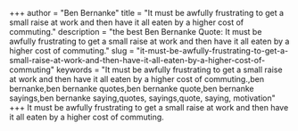 +++
author = "Ben Bernanke"
title = "It must be awfully frustrating to get a small raise at work and then have it all eaten by a higher cost of commuting."
description = "the best Ben Bernanke Quote: It must be awfully frustrating to get a small raise at work and then have it all eaten by a higher cost of commuting."
slug = "it-must-be-awfully-frustrating-to-get-a-small-raise-at-work-and-then-have-it-all-eaten-by-a-higher-cost-of-commuting"
keywords = "It must be awfully frustrating to get a small raise at work and then have it all eaten by a higher cost of commuting.,ben bernanke,ben bernanke quotes,ben bernanke quote,ben bernanke sayings,ben bernanke saying,quotes, sayings,quote, saying, motivation"
+++
It must be awfully frustrating to get a small raise at work and then have it all eaten by a higher cost of commuting.
